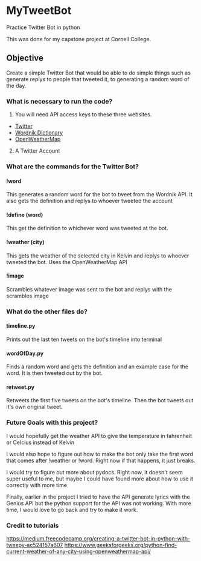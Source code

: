 # MyTweetBot
Practice Twitter Bot in python

This was done for my capstone project at Cornell College.

## Objective

Create a simple Twitter Bot that would be able to do simple things such as generate replys to people that tweeted it, to generating a random word of the day.

### What is necessary to run the code?

1. You will need API access keys to these three websites.
  * [Twitter](https://developer.twitter.com/content/developer-twitter/en.html)
  * [Wordnik Dictionary](https://developer.wordnik.com/)
  * [OpenWeatherMap](https://openweathermap.org/api)
  
2. A Twitter Account


### What are the commands for the Twitter Bot?

#### !word

This generates a random word for the bot to tweet from the Wordnik API. It also gets the definition and replys to whoever tweeted the account

#### !define (word)

This get the definition to whichever word was tweeted at the bot.

#### !weather (city)

This gets the weather of the selected city in Kelvin and replys to whoever tweeted the bot. Uses the OpenWeatherMap API

#### !image

Scrambles whatever image was sent to the bot and replys with the scrambles image

### What do the other files do?

#### timeline.py

Prints out the last ten tweets on the bot's timeline into terminal

#### wordOfDay.py

Finds a random word and gets the definition and an example case for the word. It is then tweeted out by the bot.

#### retweet.py

Retweets the first five tweets on the bot's timeline. Then the bot tweets out it's own original tweet.

### Future Goals with this project?

I would hopefully get the weather API to give the temperature in fahrenheit or Celcius instead of Kelvin

I would also hope to figure out how to make the bot only take the first word that comes after !weather or !word. Right now if that happens, it just breaks.

I would try to figure out more about pydocs. Right now, it doesn't seem super useful to me, but maybe I could have found more about how to use it correctly with more time

Finally, earlier in the project I tried to have the API generate lyrics with the Genius API but the python support for the API was not working. With more time, I would love to go back and try to make it work.

### Credit to tutorials

https://medium.freecodecamp.org/creating-a-twitter-bot-in-python-with-tweepy-ac524157a607
https://www.geeksforgeeks.org/python-find-current-weather-of-any-city-using-openweathermap-api/

